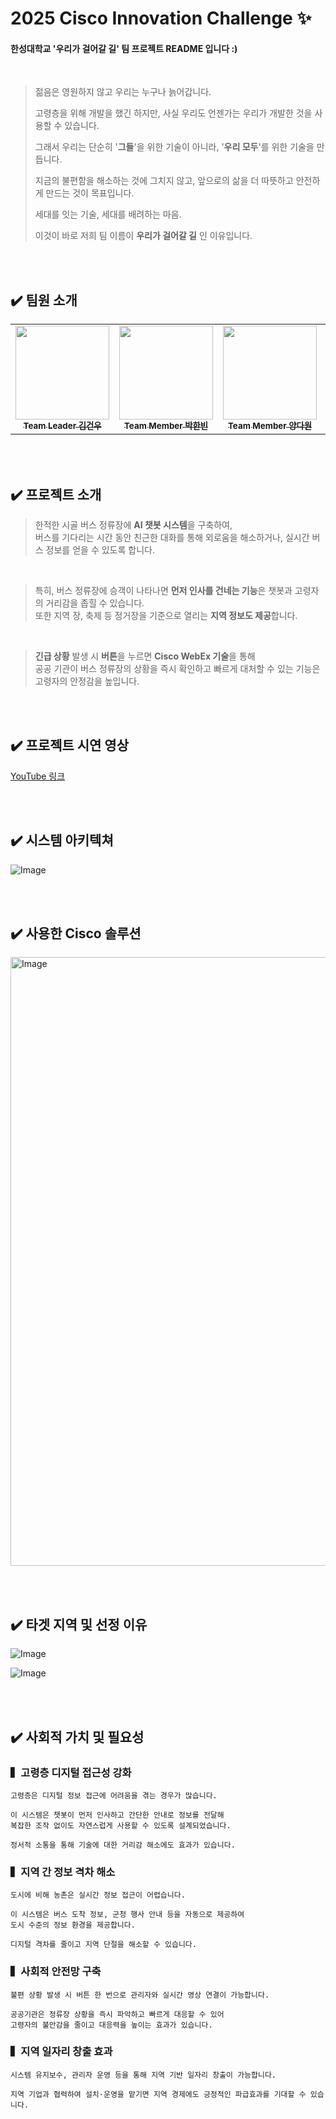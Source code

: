 # 2025 Cisco Innovation Challenge ✨
#### 한성대학교 '우리가 걸어갈 길' 팀 프로젝트 README 입니다 :)

<br>

> 젊음은 영원하지 않고 우리는 누구나 늙어갑니다.
> 
> 고령층을 위해 개발을 했긴 하지만, 사실 우리도 언젠가는 우리가 개발한 것을 사용할 수 있습니다.
> 
> 그래서 우리는 단순히 '**그들**'을 위한 기술이 아니라, '**우리 모두**'를 위한 기술을 만듭니다.
> 
> 지금의 불편함을 해소하는 것에 그치지 않고, 앞으로의 삶을 더 따뜻하고 안전하게 만드는 것이 목표입니다.
> 
> 세대를 잇는 기술, 세대를 배려하는 마음.
> 
> 이것이 바로 저희 팀 이름이 **우리가 걸어갈 길** 인 이유입니다.

<br><br>

## ✔️ 팀원 소개

<table>
  <tbody>
    <tr>  
      <td align="center"><a href="https://github.com/3DUCK"><img src="https://avatars.githubusercontent.com/3DUCK" width="150px;" alt=""/><br /><sub><b>Team Leader 김건우</b></sub></a><br /></td>
      <td align="center"><a href="https://github.com/kharabiner"><img src="https://avatars.githubusercontent.com/kharabiner" width="150px;" alt=""/><br /><sub><b>Team Member 박한빈</b></sub></a><br /></td>
      <td align="center"><a href="https://github.com/Dawon-Y"><img src="https://avatars.githubusercontent.com/Dawon-Y" width="150px;" alt=""/><br /><sub><b>Team Member 양다원</b></sub></a><br /></td>
      <td align="center"><a href="https://github.com/hanjunLee00"><img src="https://avatars.githubusercontent.com/Lee-Han-Jun" width="150px;" alt=""/><br /><sub><b>Team Member 이한준</b></sub></a><br /></td>
      <td align="center"><a href="https://github.com/sumi-03"><img src="https://avatars.githubusercontent.com/sumi-03" width="150px;" alt=""/><br /><sub><b>Team Member 임수미</b></sub></a><br /></td>
    </tr>
  </tbody>
</table>

<br><br>

## ✔️ 프로젝트 소개

> 한적한 시골 버스 정류장에 **AI 챗봇 시스템**을 구축하여, <br>
> 버스를 기다리는 시간 동안 친근한 대화를 통해 외로움을 해소하거나, 실시간 버스 정보를 얻을 수 있도록 합니다.

<br> 

> 특히, 버스 정류장에 승객이 나타나면 **먼저 인사를 건네는 기능**은 챗봇과 고령자의 거리감을 좁힐 수 있습니다. <br>
> 또한 지역 장, 축제 등 정거장을 기준으로 열리는 **지역 정보도 제공**합니다.

<br>

> **긴급 상황** 발생 시 **버튼**을 누르면 **Cisco WebEx 기술**을 통해 <br>
> 공공 기관이 버스 정류장의 상황을 즉시 확인하고 빠르게 대처할 수 있는 기능은 고령자의 안정감을 높입니다.

<br><br>

## ✔️ 프로젝트 시연 영상
[YouTube 링크](https://www.youtube.com/watch?v=U0sf83A_tq0)

<br><br>

## ✔️ 시스템 아키텍쳐

![Image](https://github.com/user-attachments/assets/27041d4d-2958-4635-8b3a-f315c318e07b)

<br><br>

## ✔️ 사용한 Cisco 솔루션

<img width="974" alt="Image" src="https://github.com/user-attachments/assets/19b4909b-31c2-4815-90e3-b12c905793b4" />

<br><br>

## ✔️ 타겟 지역 및 선정 이유

![Image](https://github.com/user-attachments/assets/6a810948-88f9-4d10-ba3b-1926b04ae0c4)

![Image](https://github.com/user-attachments/assets/ded6db77-c116-49b6-b99d-764a112b0847)

<br><br>

## ✔️ 사회적 가치 및 필요성


### ▍고령층 디지털 접근성 강화 <br>
```
고령층은 디지털 정보 접근에 어려움을 겪는 경우가 많습니다.
 
이 시스템은 챗봇이 먼저 인사하고 간단한 안내로 정보를 전달해
복잡한 조작 없이도 자연스럽게 사용할 수 있도록 설계되었습니다.
 
정서적 소통을 통해 기술에 대한 거리감 해소에도 효과가 있습니다.
```

### ▍지역 간 정보 격차 해소 <br>
```
도시에 비해 농촌은 실시간 정보 접근이 어렵습니다.
 
이 시스템은 버스 도착 정보, 군청 행사 안내 등을 자동으로 제공하여
도시 수준의 정보 환경을 제공합니다.
 
디지털 격차를 줄이고 지역 단절을 해소할 수 있습니다.
```

### ▍사회적 안전망 구축 <br>
```
불편 상황 발생 시 버튼 한 번으로 관리자와 실시간 영상 연결이 가능합니다.
 
공공기관은 정류장 상황을 즉시 파악하고 빠르게 대응할 수 있어
고령자의 불안감을 줄이고 대응력을 높이는 효과가 있습니다.
```

### ▍지역 일자리 창출 효과 <br>
```
시스템 유지보수, 관리자 운영 등을 통해 지역 기반 일자리 창출이 가능합니다.
 
지역 기업과 협력하여 설치·운영을 맡기면 지역 경제에도 긍정적인 파급효과를 기대할 수 있습니다.
```
<br><br>
